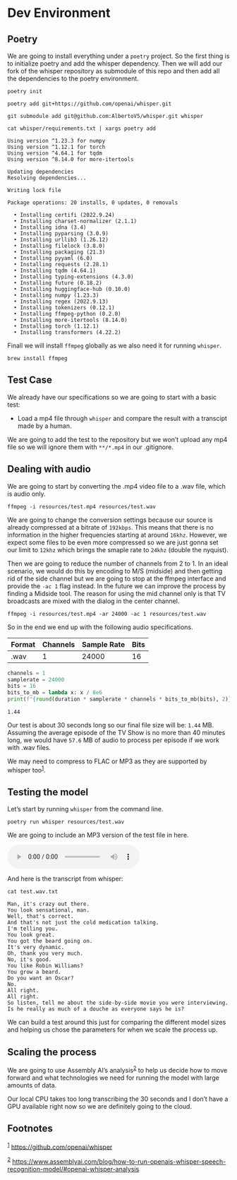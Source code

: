 # Dev Environment


## Poetry

We are going to install everything under a `poetry` project. So the first thing is to initialize poetry and add the whisper dependency. Then we will add our fork of the whisper repository as submodule of this repo and then add all the dependencies to the poetry environment.

```shell
poetry init
```

```shell
poetry add git+https://github.com/openai/whisper.git
```

```shell
git submodule add git@github.com:AlbertoV5/whisper.git whisper
```

```shell
cat whisper/requirements.txt | xargs poetry add
```

    Using version ^1.23.3 for numpy
    Using version ^1.12.1 for torch
    Using version ^4.64.1 for tqdm
    Using version ^8.14.0 for more-itertools
    
    Updating dependencies
    Resolving dependencies...
    
    Writing lock file
    
    Package operations: 20 installs, 0 updates, 0 removals
    
      • Installing certifi (2022.9.24)
      • Installing charset-normalizer (2.1.1)
      • Installing idna (3.4)
      • Installing pyparsing (3.0.9)
      • Installing urllib3 (1.26.12)
      • Installing filelock (3.8.0)
      • Installing packaging (21.3)
      • Installing pyyaml (6.0)
      • Installing requests (2.28.1)
      • Installing tqdm (4.64.1)
      • Installing typing-extensions (4.3.0)
      • Installing future (0.18.2)
      • Installing huggingface-hub (0.10.0)
      • Installing numpy (1.23.3)
      • Installing regex (2022.9.13)
      • Installing tokenizers (0.12.1)
      • Installing ffmpeg-python (0.2.0)
      • Installing more-itertools (8.14.0)
      • Installing torch (1.12.1)
      • Installing transformers (4.22.2)

Finall we will install `ffmpeg` globally as we also need it for running `whisper`.

```shell
brew install ffmpeg
```


## Test Case

We already have our specifications so we are going to start with a basic test:

-   Load a mp4 file through `whisper` and compare the result with a transcipt made by a human.

We are going to add the test to the repository but we won&rsquo;t upload any mp4 file so we will ignore them with `**/*.mp4` in our .gitignore.


## Dealing with audio

We are going to start by converting the .mp4 video file to a .wav file, which is audio only.

```shell
ffmpeg -i resources/test.mp4 resources/test.wav
```

We are going to change the conversion settings because our source is already compressed at a bitrate of `192kbps`. This means that there is no information in the higher frequencies starting at around `16khz`. However, we expect some files to be even more compressed so we are just gonna set our limit to `12khz` which brings the smaple rate to `24khz` (double the nyquist).

Then we are going to reduce the number of channels from 2 to 1. In an ideal scenario, we would do this by encoding to M/S (midside) and then getting rid of the side channel but we are going to stop at the ffmpeg interface and provide the `-ac 1` flag instead. In the future we can improve the process by finding a Midside tool. The reason for using the mid channel only is that TV broadcasts are mixed with the dialog in the center channel.

```shell
ffmpeg -i resources/test.mp4 -ar 24000 -ac 1 resources/test.wav
```

So in the end we end up with the following audio specifications.

| Format | Channels | Sample Rate | Bits |
|------ |-------- |----------- |---- |
| .wav   | 1        | 24000       | 16   |

```python
channels = 1
samplerate = 24000
bits = 16
bits_to_mb = lambda x: x / 8e6
print(f"{round(duration * samplerate * channels * bits_to_mb(bits), 2)}")
```

    1.44

Our test is about 30 seconds long so our final file size will be: `1.44` MB. Assuming the average episode of the TV Show is no more than 40 minutes long, we would have `57.6` MB of audio to process per episode if we work with .wav files.

We may need to compress to FLAC or MP3 as they are supported by whisper too<sup><a id="fnr.1" class="footref" href="#fn.1" role="doc-backlink">1</a></sup>.


## Testing the model

Let&rsquo;s start by running `whisper` from the command line.

```shell
poetry run whisper resources/test.wav
```

    

We are going to include an MP3 version of the test file in here.

<audio controls>
  <source src="../resources/test.mp3" type="audio/mpeg">
Your browser does not support the audio element.
</audio>

And here is the transcript from whisper:

```shell
cat test.wav.txt
```

    Man, it's crazy out there.
    You look sensational, man.
    Well, that's correct.
    And that's not just the cold medication talking.
    I'm telling you.
    You look great.
    You got the beard going on.
    It's very dynamic.
    Oh, thank you very much.
    No, it's good.
    You like Robin Williams?
    You grow a beard.
    Do you want an Oscar?
    No.
    All right.
    All right.
    So listen, tell me about the side-by-side movie you were interviewing.
    Is he really as much of a douche as everyone says he is?

We can build a test around this just for comparing the different model sizes and helping us chose the parameters for when we scale the process up.


## Scaling the process

We are going to use Assembly AI&rsquo;s analysis<sup><a id="fnr.2" class="footref" href="#fn.2" role="doc-backlink">2</a></sup> to help us decide how to move forward and what technologies we need for running the model with large amounts of data.

Our local CPU takes too long transcribing the 30 seconds and I don&rsquo;t have a GPU available right now so we are definitely going to the cloud.

## Footnotes

<sup><a id="fn.1" class="footnum" href="#fnr.1">1</a></sup> <https://github.com/openai/whisper>

<sup><a id="fn.2" class="footnum" href="#fnr.2">2</a></sup> <https://www.assemblyai.com/blog/how-to-run-openais-whisper-speech-recognition-model/#openai-whisper-analysis>
